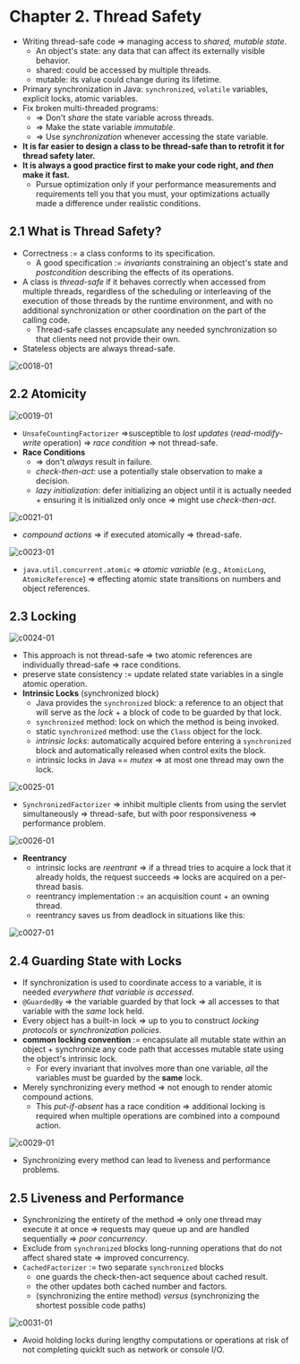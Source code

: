 # Chapter 2. Thread Safety

* Writing thread-safe code => managing access to *shared, mutable state*.
  * An object's state: any data that can affect its externally visible behavior.
  * shared: could be accessed by multiple threads.
  * mutable: its value could change during its lifetime.
* Primary synchronization in Java: `synchronized`, `volatile` variables, explicit locks, atomic variables.
* Fix broken multi-threaded programs:
  * => Don't *share* the state variable across threads.
  * => Make the state variable *immutable*.
  * => Use *synchronization* whenever accessing the state variable.
* **It is far easier to design a class to be thread-safe than to retrofit it for thread safety later.**
* **It is always a good practice first to make your code right, and *then* make it fast.**
  * Pursue optimization only if your performance measurements and requirements tell you that you must, your optimizations actually made a difference under realistic conditions.

## 2.1 What is Thread Safety?

* Correctness := a class conforms to its specification.
  * A good specification := *invariants* constraining an object's state and *postcondition* describing the effects of its operations.
* A class is *thread-safe* if it behaves correctly when accessed from multiple threads, regardless of the scheduling or interleaving of the execution of those threads by the runtime environment, and with no additional synchronization or other coordination on the part of the calling code.
  * Thread-safe classes encapsulate any needed synchronization so that clients need not provide their own.
* Stateless objects are always thread-safe.

![c0018-01](images/2%20Thread%20Safety/c0018-01.jpg)

## 2.2 Atomicity

![c0019-01](images/2%20Thread%20Safety/c0019-01.jpg)

* `UnsafeCountingFactorizer` =>susceptible to *lost updates* (*read-modify-write* operation) => *race condition* => not thread-safe.
* **Race Conditions**
  * => don't *always* result in failure.
  * *check-then-act*: use a potentially stale observation to make a decision.
  * *lazy initialization*: defer initializing an object until it is actually needed + ensuring it is initialized only once => might use *check-then-act*.

![c0021-01](images/2%20Thread%20Safety/c0021-01.jpg)

* *compound actions* => if executed atomically => thread-safe.

![c0023-01](images/2%20Thread%20Safety/c0023-01.jpg)

* `java.util.concurrent.atomic` => *atomic variable* (e.g., `AtomicLong`, `AtomicReference`) => effecting atomic state transitions on numbers and object references.

## 2.3 Locking

![c0024-01](images/2%20Thread%20Safety/c0024-01.jpg)

* This approach is not thread-safe => two atomic references are individually thread-safe => race conditions.
* preserve state consistency := update related state variables in a single atomic operation.
* **Intrinsic Locks** (synchronized block)
  * Java provides the `synchronized` block: a reference to an object that will serve as the *lock* + a block of code to be guarded by that lock.
  * `synchronized` method: lock on which the method is being invoked.
  * static `synchronized` method: use the `Class` object for the lock.
  * *intrinsic locks*: automatically acquired before entering a `synchronized` block and automatically released when control exits the block.
  * intrinsic locks in Java == *mutex* => at most one thread may own the lock.

![c0025-01](images/2%20Thread%20Safety/c0025-01.jpg)

* `SynchronizedFactorizer` => inhibit multiple clients from using the servlet simultaneously => thread-safe, but with poor responsiveness => performance problem.

![c0026-01](images/2%20Thread%20Safety/c0026-01.jpg)

* **Reentrancy**
  * intrinsic locks are *reentrant* => if a thread tries to acquire a lock that it already holds, the request succeeds => locks are acquired on a per-thread basis.
  * reentrancy implementation := an acquisition count + an owning thread.
  * reentrancy saves us from deadlock in situations like this:

![c0027-01](images/2%20Thread%20Safety/c0027-01.jpg)

## 2.4 Guarding State with Locks

* If synchronization is used to coordinate access to a variable, it is needed *everywhere that variable is accessed*.
* `@GuardedBy` => the variable guarded by that lock => all accesses to that variable with the *same* lock held.
* Every object has a built-in lock => up to you to construct *locking protocols* or *synchronization policies*.
* **common locking convention** := encapsulate all mutable state within an object + synchronize any code path that accesses mutable state using the object's intrinsic lock.
  * For every invariant that involves more than one variable, *all* the variables must be guarded by the **same** lock.
* Merely synchronizing every method => not enough to render atomic compound actions.
  * This *put-if-absent* has a race condition => additional locking is required when multiple operations are combined into a compound action.

![c0029-01](images/2%20Thread%20Safety/c0029-01.jpg)

* Synchronizing every method can lead to liveness and performance problems.

## 2.5 Liveness and Performance

* Synchronizing the entirety of the method => only one thread may execute it at once => requests may queue up and are handled sequentially => *poor concurrency*.
* Exclude from `synchronized` blocks long-running operations that do not affect shared state => improved concurrency.
* `CachedFactorizer` := two separate `synchronized` blocks
  * one guards the check-then-act sequence about cached result.
  * the other updates both cached number and factors.
  * (synchronizing the entire method) *versus* (synchronizing the shortest possible code paths)

![c0031-01](images/2%20Thread%20Safety/c0031-01.jpg)

* Avoid holding locks during lengthy computations or operations at risk of not completing quicklt such as network or console I/O.